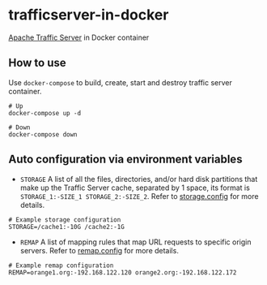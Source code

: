 # trafficserver-in-docker
[Apache Traffic Server](https://trafficserver.apache.org) in Docker container

## How to use

Use `docker-compose` to build, create, start and destroy traffic server container.
```shell
# Up
docker-compose up -d

# Down
docker-compose down
```

## Auto configuration via environment variables

* `STORAGE` A list of all the files, directories, and/or hard disk partitions that make up the Traffic Server cache, separated by 1 space, its format is `STORAGE_1:-SIZE_1 STORAGE_2:-SIZE_2`. Refer to [storage.config](https://docs.trafficserver.apache.org/en/latest/admin-guide/files/storage.config.en.html) for more details.
```
# Example storage configuration
STORAGE=/cache1:-10G /cache2:-1G
```

* `REMAP` A list of mapping rules that map URL requests to specific origin servers. Refer to [remap.config](https://docs.trafficserver.apache.org/en/latest/admin-guide/files/remap.config.en.html) for more details.
```
# Example remap configuration
REMAP=orange1.org:-192.168.122.120 orange2.org:-192.168.122.172
```